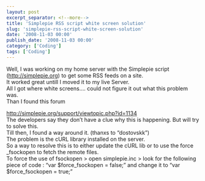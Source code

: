```yaml
---
layout: post
excerpt_separator: <!--more-->
title: 'Simplepie RSS script white screen solution'
slug: 'simplepie-rss-script-white-screen-solution'
date: '2008-11-03 00:00'
publish_date: '2008-11-03 00:00'
category: ['Coding']
tags: ['Coding']
---
```

Well, I was working on my home server with the Simplepie script
(<http://simplepie.org>) to get some RSS feeds on a site.  
It worked great untill I moved it to my live Server.  
All I got where white screens…. could not figure it out what this problem was.  
Than I found this forum  
  
  
<http://simplepie.org/support/viewtopic.php?id=1134>  
The developers say they don’t have a clue why this is happening. But will try
to solve this.  
Till then, I found a way around it. (thanxs to “dostovskk”)  
The problem is the cURL library installed on the server.  
So a way to resolve this is to either update the cURL lib or to use the force
_fsockopen to fetch the remote files.  
To force the use of fsockopen > open simplepie.inc > look for the following
piece of code : “var $force_fsockopen = false;” and change it to “var
$force_fsockopen = true;”

